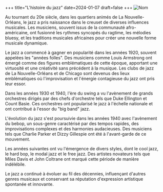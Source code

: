 +++
title="L'histoire du jazz"
date=2024-01-07
draft=false
+++
![Nom](https://external-content.duckduckgo.com/iu/?u=http%3A%2F%2Fhome.m00.itscom.net%2Fgalerie%2Fimages%2Fjazz.jpg&f=1&nofb=1&ipt=838cbc01479925e7f795f20816fc6fb5a06a33dd6c49737a0302054c66833612&ipo=images)

Au tournant du 20e siècle, dans les quartiers animés de La Nouvelle-Orléans, le jazz a pris naissance dans le creuset de diverses influences musicales. Les musiciens, souvent issus de la communauté afro-américaine, ont fusionné les rythmes syncopés du ragtime, les mélodies bluesy, et les traditions musicales africaines pour créer une nouvelle forme musicale dynamique.

Le jazz a commencé à gagner en popularité dans les années 1920, souvent appelées les "années folles". Des musiciens comme Louis Armstrong ont émergé comme des figures emblématiques de cette époque, apportant une virtuosité et une créativité sans précédent à la musique. Les clubs de jazz de La Nouvelle-Orléans et de Chicago sont devenus des lieux emblématiques où l'improvisation et l'énergie contagieuse du jazz ont pris leur essor.

Dans les années 1930 et 1940, l'ère du swing a vu l'avènement de grands orchestres dirigés par des chefs d'orchestre tels que Duke Ellington et Count Basie. Ces orchestres ont popularisé le jazz à l'échelle nationale et ont contribué à l'essor du "big band" jazz.

L'évolution du jazz s'est poursuivie dans les années 1940 avec l'avènement du bebop, un sous-genre caractérisé par des tempos rapides, des improvisations complexes et des harmonies audacieuses. Des musiciens tels que Charlie Parker et Dizzy Gillespie ont été à l'avant-garde de ce mouvement.

Les années suivantes ont vu l'émergence de divers styles, dont le cool jazz, le hard bop, le modal jazz et le free jazz. Des artistes novateurs tels que Miles Davis et John Coltrane ont marqué cette période de manière indélébile.

Le jazz a continué à évoluer au fil des décennies, influençant d'autres genres musicaux et conservant sa réputation d'expression artistique spontanée et innovante.


